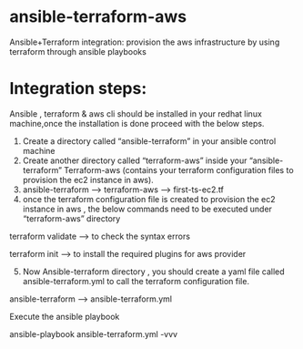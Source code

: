 ansible-terraform-aws
======================

Ansible+Terraform integration: provision the aws infrastructure by using terraform through ansible playbooks 

Integration steps:
==================

Ansible , terraform & aws cli should be installed in your redhat linux machine,once the installation is done proceed with the below steps. 

1.	Create a directory called “ansible-terraform” in your ansible control machine 
2.	Create another directory called “terraform-aws” inside your “ansible-terraform”
Terraform-aws (contains your terraform configuration files to provision the ec2 instance in aws).
3.	ansible-terraform --> terraform-aws -->  first-ts-ec2.tf 
5.	once the terraform configuration file is created to provision the ec2 instance in aws , the below commands need to be executed under “terraform-aws” directory

terraform validate  --> to check the syntax errors

terraform init  --> to install the required plugins for aws provider

5.	Now Ansible-terraform directory , you should create a yaml file called ansible-terraform.yml to call the terraform configuration file.

ansible-terraform --> ansible-terraform.yml

Execute the ansible playbook 

ansible-playbook ansible-terraform.yml -vvv
